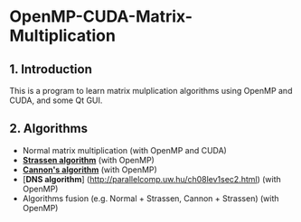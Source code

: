 # OpenMP-CUDA-Matrix-Multiplication
## 1. Introduction
This is a program to learn matrix mulplication algorithms using OpenMP and CUDA, and some Qt GUI.
## 2. Algorithms
+ Normal matrix multiplication (with OpenMP and CUDA)
+ [**Strassen algorithm**](https://en.wikipedia.org/wiki/Strassen_algorithm) (with OpenMP)
+ [**Cannon's algorithm**](https://en.wikipedia.org/wiki/Cannon%27s_algorithm) (with OpenMP)
+ [**DNS algorithm**] (http://parallelcomp.uw.hu/ch08lev1sec2.html) (with OpenMP)
+ Algorithms fusion (e.g. Normal + Strassen, Cannon + Strassen) (with OpenMP)
